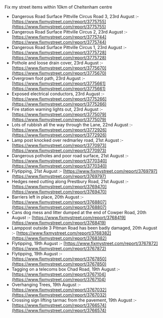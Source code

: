 Fix my street items within 10km of Cheltenham centre

<!-- fix_marker starts -->

- Dangerous Road Surface Pittville Circus Road 3, 23rd August :- [https://www.fixmystreet.com/report/3775755](https://www.fixmystreet.com/report/3775755)
- Dangerous Road Surface Pittville Circus 2, 23rd August :- [https://www.fixmystreet.com/report/3775744](https://www.fixmystreet.com/report/3775744)
- Dangerous Road Surface Pittville Circus 1, 23rd August :- [https://www.fixmystreet.com/report/3775728](https://www.fixmystreet.com/report/3775728)
- Pothole and loose drain cover, 23rd August :- [https://www.fixmystreet.com/report/3775670](https://www.fixmystreet.com/report/3775670)
- Overgrown foot path, 23rd August :- [https://www.fixmystreet.com/report/3775661](https://www.fixmystreet.com/report/3775661)
- Exposed electrical conductors, 23rd August :- [https://www.fixmystreet.com/report/3775266](https://www.fixmystreet.com/report/3775266)
- Fire station warning lights out, 23rd August :- [https://www.fixmystreet.com/report/3775079](https://www.fixmystreet.com/report/3775079)
- Lots of rubbish all the way through the Lane, 22nd August :- [https://www.fixmystreet.com/report/3772926](https://www.fixmystreet.com/report/3772926)
- Lamp post knocked over redmarley road, 21st August :- [https://www.fixmystreet.com/report/3770973](https://www.fixmystreet.com/report/3770973)
- Dangerous potholes and poor road surface, 21st August :- [https://www.fixmystreet.com/report/3770340](https://www.fixmystreet.com/report/3770340)
- Flytipping, 21st August :- [https://www.fixmystreet.com/report/3769797](https://www.fixmystreet.com/report/3769797)
- Hedges need cutting along Prestbury Road, 21st August :- [https://www.fixmystreet.com/report/3769470](https://www.fixmystreet.com/report/3769470)
- Barriers left in place, 20th August :- [https://www.fixmystreet.com/report/3768807](https://www.fixmystreet.com/report/3768807)
- Cans dog mess and litter dumped at the end of Cowper Road, 20th August :- [https://www.fixmystreet.com/report/3768419](https://www.fixmystreet.com/report/3768419)
- Lamppost outside 3 Pitman Road has been badly damaged, 20th August :- [https://www.fixmystreet.com/report/3768382](https://www.fixmystreet.com/report/3768382)
- Flytipping, 19th August :- [https://www.fixmystreet.com/report/3767872](https://www.fixmystreet.com/report/3767872)
- Flytipping, 19th August :- [https://www.fixmystreet.com/report/3767850](https://www.fixmystreet.com/report/3767850)
- Tagging on a telecoms box Chad Road, 19th August :- [https://www.fixmystreet.com/report/3767104](https://www.fixmystreet.com/report/3767104)
- Overhanging Trees, 19th August :- [https://www.fixmystreet.com/report/3767032](https://www.fixmystreet.com/report/3767032)
- Crossing sign lifting tarmac from the pavement, 19th August :- [https://www.fixmystreet.com/report/3766574](https://www.fixmystreet.com/report/3766574)

<!-- fix_marker ends -->